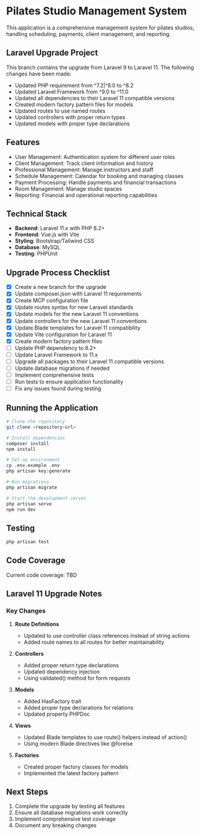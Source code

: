 # Pilates Studio Management System

This application is a comprehensive management system for pilates studios, handling scheduling, payments, client management, and reporting.

## Laravel Upgrade Project

This branch contains the upgrade from Laravel 9 to Laravel 11. The following changes have been made:

- Updated PHP requirement from ^7.2|^8.0 to ^8.2
- Updated Laravel Framework from ^9.0 to ^11.0
- Updated all dependencies to their Laravel 11 compatible versions
- Created modern factory pattern files for models
- Updated routes to use named routes
- Updated controllers with proper return types
- Updated models with proper type declarations

## Features

- User Management: Authentication system for different user roles
- Client Management: Track client information and history
- Professional Management: Manage instructors and staff
- Schedule Management: Calendar for booking and managing classes
- Payment Processing: Handle payments and financial transactions
- Room Management: Manage studio spaces
- Reporting: Financial and operational reporting capabilities

## Technical Stack

- **Backend**: Laravel 11.x with PHP 8.2+
- **Frontend**: Vue.js with Vite
- **Styling**: Bootstrap/Tailwind CSS
- **Database**: MySQL
- **Testing**: PHPUnit

## Upgrade Process Checklist

- [x] Create a new branch for the upgrade
- [x] Update composer.json with Laravel 11 requirements
- [x] Create MCP configuration file
- [x] Update routes syntax for new Laravel standards
- [x] Update models for the new Laravel 11 conventions
- [x] Update controllers for the new Laravel 11 conventions
- [x] Update Blade templates for Laravel 11 compatibility
- [x] Update Vite configuration for Laravel 11
- [x] Create modern factory pattern files
- [ ] Update PHP dependency to 8.2+
- [ ] Update Laravel Framework to 11.x
- [ ] Upgrade all packages to their Laravel 11 compatible versions
- [ ] Update database migrations if needed
- [ ] Implement comprehensive tests
- [ ] Run tests to ensure application functionality
- [ ] Fix any issues found during testing

## Running the Application

```bash
# Clone the repository
git clone <repository-url>

# Install dependencies
composer install
npm install

# Set up environment
cp .env.example .env
php artisan key:generate

# Run migrations
php artisan migrate

# Start the development server
php artisan serve
npm run dev
```

## Testing

```bash
php artisan test
```

## Code Coverage

Current code coverage: TBD

## Laravel 11 Upgrade Notes

### Key Changes

1. **Route Definitions**

   - Updated to use controller class references instead of string actions
   - Added route names to all routes for better maintainability

2. **Controllers**

   - Added proper return type declarations
   - Updated dependency injection
   - Using validated() method for form requests

3. **Models**

   - Added HasFactory trait
   - Added proper type declarations for relations
   - Updated property PHPDoc

4. **Views**

   - Updated Blade templates to use route() helpers instead of action()
   - Using modern Blade directives like @forelse

5. **Factories**
   - Created proper factory classes for models
   - Implemented the latest factory pattern

## Next Steps

1. Complete the upgrade by testing all features
2. Ensure all database migrations work correctly
3. Implement comprehensive test coverage
4. Document any breaking changes
